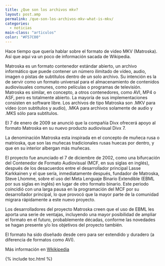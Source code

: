 ```yaml
---
title: ¿Que son los archivos mkv?
layout: post.amp
permalink: /que-son-los-archivos-mkv-what-is-mkv/
categories:
  - noticias
main-class: "articulos"
color: "#F57C00"
---
```

Hace tiempo que quería hablar sobre el formato de video MKV (Matroska). Así que aqui va un poco de información sacada de Wikipedia.

Matroska es un formato contenedor estándar abierto, un archivo informático que puede contener un número ilimitado de vídeo, audio, imagen o pistas de subtítulos dentro de un solo archivo. Su intención es la de servir como un formato universal para el almacenamiento de contenidos audiovisuales comunes, como películas o programas de televisión. Matroska es similar, en concepto, a otros contenedores, como AVI, MP4 o ASF, pero es totalmente abierto. La mayoría de sus implementaciones consisten en software libre. Los archivos de tipo Matroska son .MKV para vídeo (con subtítulos y audio), .MKA para archivos solamente de audio y .MKS sólo para subtítulos.


<!--ad-->

El 7 de enero de 2009 se anunció que la compañía Divx ofrecerá apoyo al formato Matroska en su nuevo producto audiovisual Divx 7.

La denominación Matroska esta inspirada en el concepto de muñeca rusa o matrioska, que son las muñecas tradicionales rusas huecas por dentro, y que en su interior albergan más muñecas.

El proyecto fue anunciado el 7 de diciembre de 2002, como una bifurcación del Contenedor de Formato Audiovisual (MCF, en sus siglas en inglés), después de los desacuerdos entre el desarrollador principal Lasse Karkkainen y el que sería, inmediatamente después, fundador de Matroska, Steve Lhomme, sobre el uso del Meta Lenguaje Binario Extendible (EBML por sus siglas en inglés) en lugar de otro formato binario. Este periodo coincidió con una larga pausa en la programación del MCF por su desarrollador principal, lo que provocó que la mayor parte de la comunidad migrara rápidamente a este nuevo proyecto.

Los desarrolladores del proyecto Matroska creen que el uso de EBML les aporta una serie de ventajas, incluyendo una mayor posibilidad de ampliar el formato en el futuro, probablemente décadas, conforme las novedades se hagan presente y/o los objetivos del proyecto también.

El formato ha sido diseñado desde cero para ser extendido y duradero (a diferencia de formatos como AVI).

Más información en [Wkikipedia][1]



 [1]: http://es.wikipedia.org/wiki/Mkv

{% include toc.html %}
